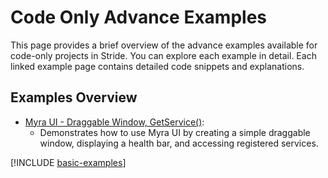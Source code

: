 # Code Only Advance Examples

This page provides a brief overview of the advance examples available for code-only projects in Stride. You can explore each example in detail. Each linked example page contains detailed code snippets and explanations.

## Examples Overview

- [Myra UI - Draggable Window, GetService()](myra-ui-draggable-window-and-services.md):
  - Demonstrates how to use Myra UI by creating a simple draggable window, displaying a health bar, and accessing registered services.
  
[!INCLUDE [basic-examples](../../../includes/manual/examples/basic-examples-outro.md)]